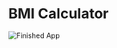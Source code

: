 


# BMI Calculator

![Finished App](https://github.com/londonappbrewery/Images/blob/master/bmi-calc-demo.gif)